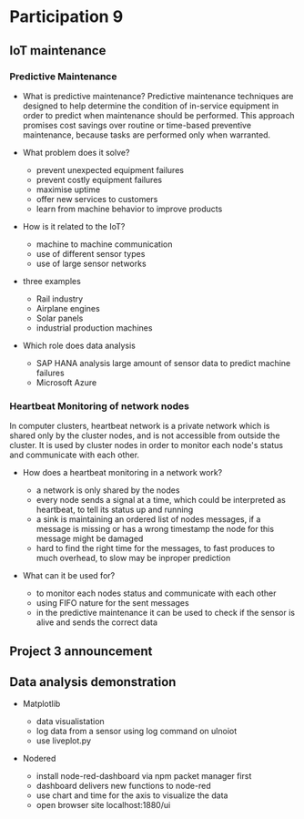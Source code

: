 # Participation 9

## IoT maintenance

### Predictive Maintenance
- What is predictive maintenance?
  Predictive maintenance techniques are designed to help determine the condition of in-service equipment
  in order to predict when maintenance should be performed. This approach promises cost savings
  over routine or time-based preventive maintenance, because tasks are performed only when warranted.
  
- What problem does it solve?
    - prevent unexpected equipment failures
    - prevent costly equipment failures
    - maximise uptime
    - offer new services to customers
    - learn from machine behavior to improve products

- How is it related to the IoT?
    - machine to machine communication
    - use of different sensor types
    - use of large sensor networks

- three examples
    - Rail industry
    - Airplane engines
    - Solar panels
    - industrial production machines

- Which role does data analysis 
    - SAP HANA analysis large amount of sensor data to predict machine failures
    - Microsoft Azure    

### Heartbeat Monitoring of network nodes
In computer clusters, heartbeat network is a private network which is shared only by the cluster nodes,
and is not accessible from outside the cluster. It is used by cluster nodes in order to monitor each node's
status and communicate with each other.

- How does a heartbeat monitoring in a network work?
    - a network is only shared by the nodes
    - every node sends a signal at a time, which could be interpreted as heartbeat, to tell its status
    up and running
    - a sink is maintaining an ordered list of nodes messages, if a message is missing or has a wrong timestamp
    the node for this message might be damaged
    - hard to find the right time for the messages, to fast produces to much overhead, to slow may be inproper prediction

- What can it be used for?
    - to monitor each nodes status and communicate with each other
    - using FIFO nature for the sent messages
    - in the predictive maintenance it can be used to check if the sensor is alive and sends the correct data

## Project 3 announcement

## Data analysis demonstration
- Matplotlib
    - data visualistation
    - log data from a sensor using log command on ulnoiot
    - use liveplot.py
   
- Nodered
    - install node-red-dashboard via npm packet manager first
    - dashboard delivers new functions to node-red
    - use chart and time for the axis to visualize the data
    - open browser site localhost:1880/ui
